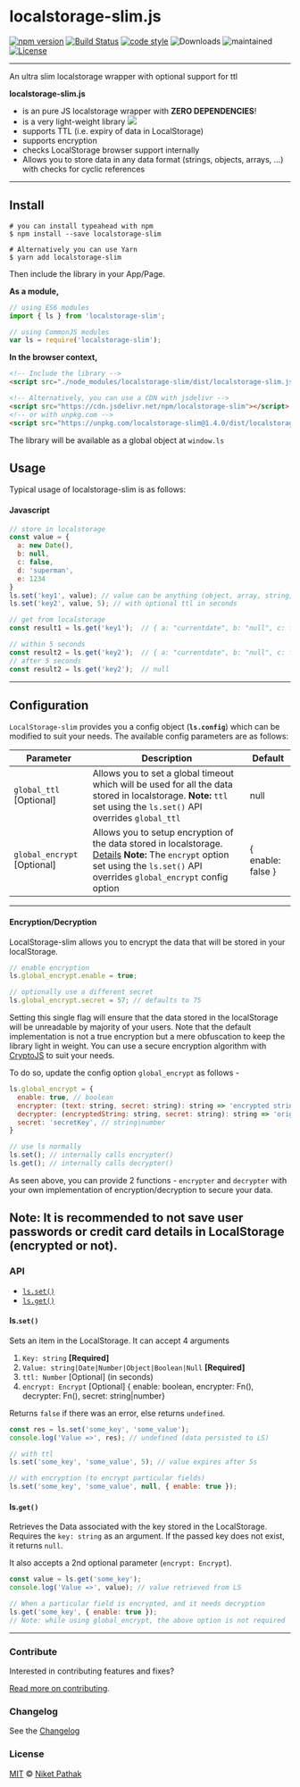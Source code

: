 # localstorage-slim.js 

[![npm version](https://img.shields.io/npm/v/localstorage-slim.svg)](https://www.npmjs.com/package/localstorage-slim)
[![Build Status](https://travis-ci.org/niketpathak/localstorage-slim.svg?branch=master)](https://travis-ci.org/niketpathak/localstorage-slim) 
[![code style](https://img.shields.io/badge/code_style-prettier-ff69b4.svg)](https://github.com/prettier/prettier)
![Downloads](https://img.shields.io/npm/dt/localstorage-slim) 
![maintained](https://img.shields.io/badge/maintained-yes-blueviolet) 
[![License](https://img.shields.io/badge/license-MIT-yellow.svg)](https://opensource.org/licenses/MIT)

---
An ultra slim localstorage wrapper with optional support for ttl

**localstorage-slim.js**

- is an pure JS localstorage wrapper with **ZERO DEPENDENCIES**!
- is a very light-weight library [![](http://img.badgesize.io/https://cdn.jsdelivr.net/npm/localstorage-slim?compression=gzip)](https://cdn.jsdelivr.net/npm/localstorage-slim)
- supports TTL (i.e. expiry of data in LocalStorage)
- supports encryption
- checks LocalStorage browser support internally
- Allows you to store data in any data format (strings, objects, arrays, ...) with checks for cyclic references
---

## Install

```shell script
# you can install typeahead with npm
$ npm install --save localstorage-slim

# Alternatively you can use Yarn
$ yarn add localstorage-slim
```
Then include the library in your App/Page.

**As a module,** 
```javascript
// using ES6 modules
import { ls } from 'localstorage-slim';

// using CommonJS modules
var ls = require('localstorage-slim');
```

**In the browser context,**
```html
<!-- Include the library -->
<script src="./node_modules/localstorage-slim/dist/localstorage-slim.js"></script>

<!-- Alternatively, you can use a CDN with jsdelivr -->
<script src="https://cdn.jsdelivr.net/npm/localstorage-slim"></script>
<!-- or with unpkg.com -->
<script src="https://unpkg.com/localstorage-slim@1.4.0/dist/localstorage-slim.js"></script>
```
The library will be available as a global object at `window.ls`

## Usage

Typical usage of localstorage-slim is as follows:

#### Javascript

```javascript
// store in localstorage
const value = {
  a: new Date(),
  b: null,
  c: false,
  d: 'superman',
  e: 1234
}
ls.set('key1', value); // value can be anything (object, array, string, numbers,...)
ls.set('key2', value, 5); // with optional ttl in seconds

// get from localstorage
const result1 = ls.get('key1');  // { a: "currentdate", b: "null", c: false, d: 'superman', e: 1234 }

// within 5 seconds
const result2 = ls.get('key2');  // { a: "currentdate", b: "null", c: false, d: 'superman', e: 1234 }
// after 5 seconds
const result2 = ls.get('key2');  // null

```

---
## Configuration

`LocalStorage-slim` provides you a config object (**`ls.config`**) which can be modified to suit your needs. The available config parameters are as follows:

| Parameter | Description | Default |
| --------- | ----------- | ------- |
|`global_ttl` [Optional]|Allows you to set a global timeout which will be used for all the data stored in localstorage. **Note:** `ttl` set using the `ls.set()` API overrides `global_ttl`  |null|
|`global_encrypt` [Optional]|Allows you to setup encryption of the data stored in localstorage. [Details](#encryption) **Note:** The `encrypt` option set using the `ls.set()` API overrides `global_encrypt` config option  | { enable: false }|
---

#### <a id="lsset">Encryption/Decryption</a>

LocalStorage-slim allows you to encrypt the data that will be stored in your localStorage.

```javascript
// enable encryption
ls.global_encrypt.enable = true;

// optionally use a different secret
ls.global_encrypt.secret = 57; // defaults to 75
```
Setting this single flag will ensure that the data stored in the localStorage will be unreadable by majority of your users. Note that the default implementation is not a true encryption but a mere obfuscation to keep the library light in weight. You can use a secure encryption algorithm with [CryptoJS](https://www.npmjs.com/package/crypto-js) to suit your needs. 

To do so, update the config option `global_encrypt` as follows -
```javascript
ls.global_encrypt = {
  enable: true, // boolean
  encrypter: (text: string, secret: string): string => 'encrypted string',
  decrypter: (encryptedString: string, secret: string): string => 'original string',
  secret: 'secretKey', // string|number
}

// use ls normally
ls.set(); // internally calls encrypter()
ls.get(); // internally calls decrypter()
```
As seen above, you can provide 2 functions - `encrypter` and `decrypter` with your own implementation of encryption/decryption
to secure your data. 

**Note**: It is recommended to not save user passwords or credit card details in LocalStorage (encrypted or not).
---

### API

* [`ls.set()`](#lsset)
* [`ls.get()`](#lsget)

#### <a id="lsset">ls.`set()`</a>

Sets an item in the LocalStorage. It can accept 4 arguments

1. `Key: string` **[Required]**
2. `Value: string|Date|Number|Object|Boolean|Null` **[Required]**
3. `ttl: Number` [Optional] (in seconds)
4. `encrypt: Encrypt` [Optional] { enable: boolean, encrypter: Fn(), decrypter: Fn(), secret: string|number}

Returns `false` if there was an error, else returns `undefined`.

```javascript
const res = ls.set('some_key', 'some_value');
console.log('Value =>', res); // undefined (data persisted to LS)

// with ttl
ls.set('some_key', 'some_value', 5); // value expires after 5s

// with encryption (to encrypt particular fields)
ls.set('some_key', 'some_value', null, { enable: true });
```

#### <a id="lsget">ls.`get()`</a>

Retrieves the Data associated with the key stored in the LocalStorage. Requires the `key: string` as an argument. If the passed key does not exist, it returns `null`.

It also accepts a 2nd optional parameter (`encrypt: Encrypt`).

```javascript
const value = ls.get('some_key');
console.log('Value =>', value); // value retrieved from LS

// When a particular field is encrypted, and it needs decryption
ls.get('some_key', { enable: true });
// Note: while using global_encrypt, the above option is not required
```

---

### Contribute

Interested in contributing features and fixes?

[Read more on contributing](./contributing.md).

### Changelog

See the [Changelog](https://github.com/niketpathak/localstorage-slim/wiki/Changelog)

### License

[MIT](LICENSE) © [Niket Pathak](https://niketpathak.com)
